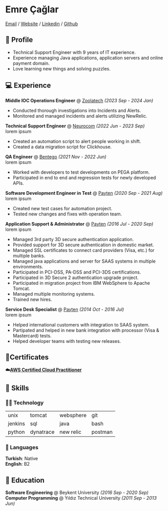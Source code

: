 # Emre Çağlar

[Email](mailto:emre@caglar.info) / [Website](https://emrecaglar.com.tr) / [Linkedin](https://www.linkedin.com/in/caglaremre01/) / [Github](https://github.com/caglaremre)

## 🙋 Profile
- Technical Support Engineer with 9 years of IT experience.
- Experience managing Java applications, application servers and online payment domain.
- Love learning new things and solving puzzles.

## 💻 Experience

**Middle IOC Operations Engineer** @ [Zoolatech](https://zoolatech.com/) _(2023 Sep - 2024 Jan)_
 - Conducted thorough investigations into Incidents and Alerts.
 - Monitored and managed incidents and alerts utilizing NewRelic.

**Technical Support Engineer** @ [Neurocom](https://neurocom.com.au/) _(2022 Jun - 2023 Sep)_  
lorem ipsum
 - Created an automation script to alert people working in shift.
 - Created a data migration script for Clickhouse.

**QA Engineer** @ [Bentego](https://bentego.com/) _(2021 Nov - 2022 Jun)_  
lorem ipsum
 - Worked with developers to test developments on PEGA platform.
 - Participated in end to end and regression tests for newly developed APIs.

**Software Development Engineer in Test** @ [Payten](https://www.payten.com/en/) _(2020 Sep - 2021 Aug)_  
lorem ipsum
 - Created new test cases for automation project.
 - Tested new changes and fixes with operation team.

**Application Support & Administrator** @ [Payten](https://www.payten.com/en/) _(2016 Jul - 2020 Sep)_  
lorem ipsum
 - Managed 3rd party 3D secure authentication application.
 - Provided support for 3D secure authentication in domestic market.
 - Managed SSL certificates to connect card providers (Visa, etc.) for multiple banks.
 - Managed java applications and server for SAAS systems in multiple environments.
 - Participated in PCI-DSS, PA-DSS and PCI-3DS certifications.
 - Participated in 3D Secure 2 authentication upgrade project.
 - Participated in migration project from IBM WebSphere to Apache Tomcat.
 - Managed multiple monitoring systems.
 - Trained new hires.

**Service Desk Specialist** @ [Payten](https://www.payten.com/en/) _(2014 Oct - 2016 Jul)_  
lorem ipsum
 - Helped international customers with integration to SAAS system.
 - Partipated and helped in new bank integration with processor (Visa & Mastercard) tests.
 - Helped developer teams with testing new releases.


## 📜Certificates

**☁️[AWS Certified Cloud Practitioner](https://www.credly.com/badges/087d6f33-aac3-46a4-b944-91afa101e11b/)**

## 🤹 Skills

### 🧑‍💻 Technology

|         |           |           |         |
|---------|-----------|-----------|---------|
| unix    | tomcat    | websphere | git     |
| jenkins | sql       | java      | bash    |
| python  | dynatrace | new relic | postman |

### 💬 Languages

**Turkish**: Native  
**English**: B2


## 🏫 Education

**Software Engineering** @ Beykent University _(2016 Sep - 2020 Sep)_  
**Computer Programming** @ Yıldız Technical University _(2011 Sep - 2013 Jun)_